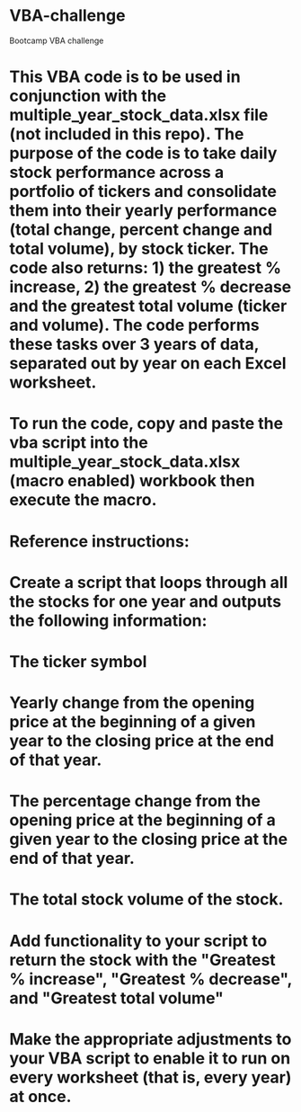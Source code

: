 # VBA-challenge
Bootcamp VBA challenge

# This VBA code is to be used in conjunction with the multiple_year_stock_data.xlsx file (not included in this repo). The purpose of the code is to take daily stock performance across a portfolio of tickers and consolidate them into their yearly performance (total change, percent change and total volume), by stock ticker. The code also returns: 1) the greatest % increase, 2) the greatest % decrease and the greatest total volume (ticker and volume). The code performs these tasks over 3 years of data, separated out by year on each Excel worksheet. 
# To run the code, copy and paste the vba script into the multiple_year_stock_data.xlsx (macro enabled) workbook then execute the macro. 

# Reference instructions:
  # Create a script that loops through all the stocks for one year and outputs the following information:
  # The ticker symbol
  # Yearly change from the opening price at the beginning of a given year to the closing price at the end of that year.
  # The percentage change from the opening price at the beginning of a given year to the closing price at the end of that year.
  # The total stock volume of the stock.
  # Add functionality to your script to return the stock with the "Greatest % increase", "Greatest % decrease", and "Greatest total volume"
  # Make the appropriate adjustments to your VBA script to enable it to run on every worksheet (that is, every year) at once.
